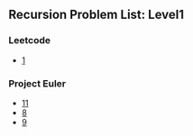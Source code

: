 ## Recursion Problem List: Level1


### Leetcode
- [1](/brute_force/recursion/l1-lc-1)


### Project Euler
- [11](/brute_force/recursion/l1-euler-11)
- [8](/brute_force/recursion/l1-euler-8)
- [9](/brute_force/recursion/l1-euler-9)


